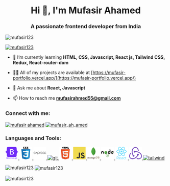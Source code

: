 <h1 align="center">Hi 👋, I'm Mufasir Ahamed</h1>
<h3 align="center">A passionate frontend developer from India</h3>

<p align="left"> <img src="https://komarev.com/ghpvc/?username=mufasir123&label=Profile%20views&color=0e75b6&style=flat" alt="mufasir123" /> </p>

<p align="left"> <a href="https://github.com/ryo-ma/github-profile-trophy"><img src="https://github-profile-trophy.vercel.app/?username=mufasir123" alt="mufasir123" /></a> </p>

- 🌱 I’m currently learning **HTML, CSS, Javascript, React js, Tailwind CSS, Redux, React-router-dom**

- 👨‍💻 All of my projects are available at [https://mufasir-portfolio.vercel.app/](https://mufasir-portfolio.vercel.app/)

- 💬 Ask me about **React, Javascript**

- 📫 How to reach me **mufasirahmed55@gmail.com**

<h3 align="left">Connect with me:</h3>
<p align="left">
<a href="https://linkedin.com/in/mufasir ahamed" target="blank"><img align="center" src="https://raw.githubusercontent.com/rahuldkjain/github-profile-readme-generator/master/src/images/icons/Social/linked-in-alt.svg" alt="mufasir ahamed" height="30" width="40" /></a>
<a href="https://instagram.com/mufasir_ah_amed" target="blank"><img align="center" src="https://raw.githubusercontent.com/rahuldkjain/github-profile-readme-generator/master/src/images/icons/Social/instagram.svg" alt="mufasir_ah_amed" height="30" width="40" /></a>
</p>

<h3 align="left">Languages and Tools:</h3>
<p align="left"> <a href="https://getbootstrap.com" target="_blank" rel="noreferrer"> <img src="https://raw.githubusercontent.com/devicons/devicon/master/icons/bootstrap/bootstrap-plain-wordmark.svg" alt="bootstrap" width="40" height="40"/> </a> <a href="https://www.w3schools.com/css/" target="_blank" rel="noreferrer"> <img src="https://raw.githubusercontent.com/devicons/devicon/master/icons/css3/css3-original-wordmark.svg" alt="css3" width="40" height="40"/> </a> <a href="https://expressjs.com" target="_blank" rel="noreferrer"> <img src="https://raw.githubusercontent.com/devicons/devicon/master/icons/express/express-original-wordmark.svg" alt="express" width="40" height="40"/> </a> <a href="https://git-scm.com/" target="_blank" rel="noreferrer"> <img src="https://www.vectorlogo.zone/logos/git-scm/git-scm-icon.svg" alt="git" width="40" height="40"/> </a> <a href="https://www.w3.org/html/" target="_blank" rel="noreferrer"> <img src="https://raw.githubusercontent.com/devicons/devicon/master/icons/html5/html5-original-wordmark.svg" alt="html5" width="40" height="40"/> </a> <a href="https://developer.mozilla.org/en-US/docs/Web/JavaScript" target="_blank" rel="noreferrer"> <img src="https://raw.githubusercontent.com/devicons/devicon/master/icons/javascript/javascript-original.svg" alt="javascript" width="40" height="40"/> </a> <a href="https://www.mongodb.com/" target="_blank" rel="noreferrer"> <img src="https://raw.githubusercontent.com/devicons/devicon/master/icons/mongodb/mongodb-original-wordmark.svg" alt="mongodb" width="40" height="40"/> </a> <a href="https://nodejs.org" target="_blank" rel="noreferrer"> <img src="https://raw.githubusercontent.com/devicons/devicon/master/icons/nodejs/nodejs-original-wordmark.svg" alt="nodejs" width="40" height="40"/> </a> <a href="https://reactjs.org/" target="_blank" rel="noreferrer"> <img src="https://raw.githubusercontent.com/devicons/devicon/master/icons/react/react-original-wordmark.svg" alt="react" width="40" height="40"/> </a> <a href="https://redux.js.org" target="_blank" rel="noreferrer"> <img src="https://raw.githubusercontent.com/devicons/devicon/master/icons/redux/redux-original.svg" alt="redux" width="40" height="40"/> </a> <a href="https://tailwindcss.com/" target="_blank" rel="noreferrer"> <img src="https://www.vectorlogo.zone/logos/tailwindcss/tailwindcss-icon.svg" alt="tailwind" width="40" height="40"/> </a> </p>

<p><img align="left" src="https://github-readme-stats.vercel.app/api/top-langs?username=mufasir123&show_icons=true&locale=en&layout=compact" alt="mufasir123" /></p>

<p>&nbsp;<img align="center" src="https://github-readme-stats.vercel.app/api?username=mufasir123&show_icons=true&locale=en" alt="mufasir123" /></p>

<p><img align="center" src="https://github-readme-streak-stats.herokuapp.com/?user=mufasir123&" alt="mufasir123" /></p>
